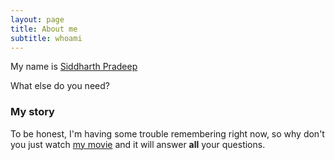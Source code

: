```yaml
---
layout: page
title: About me
subtitle: whoami
---
```


My name is [Siddharth Pradeep](https://github.com/thirt33n/) 





What else do you need?

### My story

To be honest, I'm having some trouble remembering right now, so why don't you just watch [my movie](https://en.wikipedia.org/wiki/Baba_(2002_film)) and it will answer **all** your questions.

